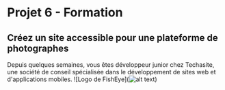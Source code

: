 # Projet 6 - Formation 
## Créez un site accessible pour une plateforme de photographes
Depuis quelques semaines, vous êtes développeur junior chez Techasite, une société de conseil spécialisée dans le développement de sites web et d'applications mobiles.
![Logo de FishEye](![alt text](https://user.oc-static.com/upload/2020/08/18/15977566540758_15975854296086_image1%20%281%29.png))